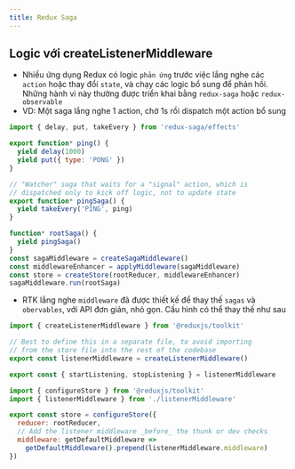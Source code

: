 ```yaml
---
title: Redux Saga
---
```

## Logic với createListenerMiddleware
- Nhiều ứng dụng Redux có logic `phản ứng` trước việc lắng nghe các `action` hoặc thay đổi `state`, và chạy các logic bổ sung để phản hồi. Những hành vi này thường được triển khai bằng `redux-saga` hoặc `redux-observable`
- VD: Một saga lắng nghe 1 action, chờ 1s rồi dispatch một action bổ sung
```js title=src/sagas/ping.js
import { delay, put, takeEvery } from 'redux-saga/effects'

export function* ping() {
  yield delay(1000)
  yield put({ type: 'PONG' })
}

// "Watcher" saga that waits for a "signal" action, which is
// dispatched only to kick off logic, not to update state
export function* pingSaga() {
  yield takeEvery('PING', ping)
}
```
```js title=store.js
function* rootSaga() {
  yield pingSaga()
}
const sagaMiddleware = createSagaMiddleware()
const middlewareEnhancer = applyMiddleware(sagaMiddleware)
const store = createStore(rootReducer, middlewareEnhancer)
sagaMiddleware.run(rootSaga)
```
- RTK lắng nghe `middleware` đã được thiết kế để thay thế `sagas` và `obervables`, với API đơn giản, nhỏ gọn. Cấu hình có thể thay thế như sau
```js title= listenerMiddleware.js
import { createListenerMiddleware } from '@reduxjs/toolkit'

// Best to define this in a separate file, to avoid importing
// from the store file into the rest of the codebase
export const listenerMiddleware = createListenerMiddleware()

export const { startListening, stopListening } = listenerMiddleware
```
```js title: store.js
import { configureStore } from '@reduxjs/toolkit'
import { listenerMiddleware } from './listenerMiddleware'

export const store = configureStore({
  reducer: rootReducer,
  // Add the listener middleware _before_ the thunk or dev checks
  middleware: getDefaultMiddleware =>
    getDefaultMiddleware().prepend(listenerMiddleware.middleware)
})
```
